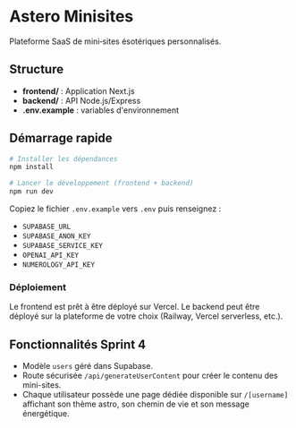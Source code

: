 # Astero Minisites

Plateforme SaaS de mini‑sites ésotériques personnalisés.

## Structure
- **frontend/** : Application Next.js
- **backend/** : API Node.js/Express
- **.env.example** : variables d'environnement

## Démarrage rapide
```bash
# Installer les dépendances
npm install

# Lancer le développement (frontend + backend)
npm run dev
```

Copiez le fichier `.env.example` vers `.env` puis renseignez :
- `SUPABASE_URL`
- `SUPABASE_ANON_KEY`
- `SUPABASE_SERVICE_KEY`
- `OPENAI_API_KEY`
- `NUMEROLOGY_API_KEY`

### Déploiement
Le frontend est prêt à être déployé sur Vercel. Le backend peut être déployé sur la plateforme de votre choix (Railway, Vercel serverless, etc.).

## Fonctionnalités Sprint 4
- Modèle `users` géré dans Supabase.
- Route sécurisée `/api/generateUserContent` pour créer le contenu des mini-sites.
- Chaque utilisateur possède une page dédiée disponible sur `/[username]` affichant son thème astro, son chemin de vie et son message énergétique.
